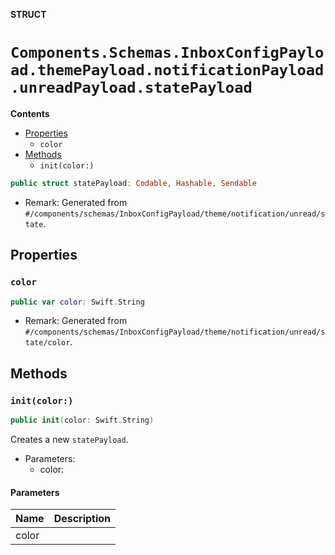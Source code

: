 **STRUCT**

# `Components.Schemas.InboxConfigPayload.themePayload.notificationPayload.unreadPayload.statePayload`

**Contents**

- [Properties](#properties)
  - `color`
- [Methods](#methods)
  - `init(color:)`

```swift
public struct statePayload: Codable, Hashable, Sendable
```

- Remark: Generated from `#/components/schemas/InboxConfigPayload/theme/notification/unread/state`.

## Properties
### `color`

```swift
public var color: Swift.String
```

- Remark: Generated from `#/components/schemas/InboxConfigPayload/theme/notification/unread/state/color`.

## Methods
### `init(color:)`

```swift
public init(color: Swift.String)
```

Creates a new `statePayload`.

- Parameters:
  - color:

#### Parameters

| Name | Description |
| ---- | ----------- |
| color |  |